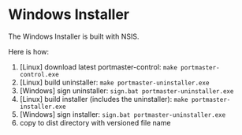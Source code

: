 # Windows Installer

The Windows Installer is built with NSIS.

Here is how:
1. [Linux] download latest portmaster-control: `make portmaster-control.exe`
2. [Linux] build uninstaller: `make portmaster-uninstaller.exe`
3. [Windows] sign uninstaller: `sign.bat portmaster-uninstaller.exe`
4. [Linux] build installer (includes the uninstaller): `make portmaster-installer.exe`
5. [Windows] sign installer: `sign.bat portmaster-uninstaller.exe`
6. copy to dist directory with versioned file name
